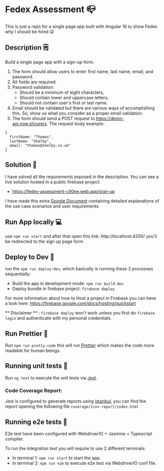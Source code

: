 # Fedex Assessment 📪

This is just a repo for a single page app built with Angular 16 to show Fedex why I should be hired 😜

## Description 🗒️

Build a single page app with a sign-up form.

1. The form should allow users to enter first name, last name, email, and password.
2. All fields are required.
3. Password validation:
   * Should be a minimum of eight characters,
   * Should contain lower and uppercase letters,
   * Should not contain user's first or last name.
4. Email should be validated but there are various ways of accomplishing this. So, show us what you consider as a proper email validation.
5. The form should send a POST request to https://demo-api.now.sh/users. The request body example:
```
{
  firstName: "Thomas",
  lastName: "Shelby",
  email: "thomas@shelby.co.uk"
}
```

## Solution 🤖
I have solved all the requirements exposed in the description.
You can see a live solution hosted in a public firebase project:
* https://fedex-assessment-c90ee.web.app/sign-up

I have made this extra [Google Document](https://docs.google.com/document/d/1jf0HqdzuIn1lYAZGUwYJU30kgdvoLf_FCOxf8leR1QU/edit?usp=sharing) containing detailed explanations of the use case scenarios and user requirements


## Run App locally 💻

use `npm run start` and after that open this link: http://localhost:4200/ you'll be redirected to the sign up page form.

## Deploy to Dev 🦾

run the `npm run deploy:dev`, which basically is running these 2 processes sequentially:
 * Build the app in development mode: `npm run build:dev`
 * Deploy bundle in firebase project: `firebase deploy`

For more information about how to Host a project in Firebase you can have a look here: https://firebase.google.com/docs/hosting/quickstart

** Disclaimer ** : `firebase deploy` won't work unless you first do `firebase login` and authenticate with my personal credentials.

## Run Prettier 💅

Run `npm run pretty-code` this will run [Prettier](https://prettier.io/) which makes the code more readable for human beings.

## Running unit tests 🚦

Run `ng test` to execute the unit tests via [Jest](https://jestjs.io/).

### Code Coverage Report: 
Jest is configured to generate reports using [istanbul](https://istanbul.js.org/), you can find the report opening the following file `coverage/lcov-report/index.html`


## Running e2e tests 🚦
E2e test have been configured with WebdriverIO + Jasmine + Typescript compiler.

To run the integration test you will require to use 2 different terminals:
 * In terminal 1: `npm run start` to start the app.
 * In terminal 2: `npm run e2e` to execute e2e test via WebdriverIO conf file.


